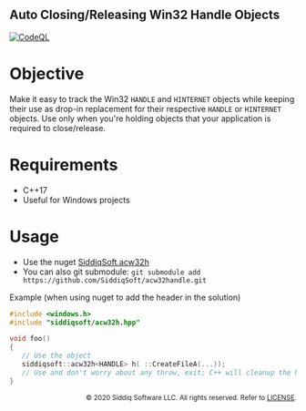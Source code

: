Auto Closing/Releasing Win32 Handle Objects
-------------------------------------------

[![CodeQL](https://github.com/SiddiqSoft/acw32handle/actions/workflows/codeql-analysis.yml/badge.svg)](https://github.com/SiddiqSoft/acw32handle/actions/workflows/codeql-analysis.yml)

# Objective
Make it easy to track the Win32 `HANDLE` and `HINTERNET` objects while keeping their use as drop-in replacement for their respective `HANDLE` or `HINTERNET` objects.
Use only when you're holding objects that your application is required to close/release.

# Requirements
- C++17
- Useful for Windows projects

# Usage

- Use the nuget [SiddiqSoft.acw32h]()
- You can also git submodule: `git submodule add https://github.com/SiddiqSoft/acw32handle.git`

Example (when using nuget to add the header in the solution)

```c
#include <windows.h>
#include "siddiqsoft/acw32h.hpp"

void foo()
{
   // Use the object
   siddiqsoft::acw32h<HANDLE> h( ::CreateFileA(...));
   // Use and don't worry about any throw, exit; C++ will cleanup the handle if it was properly allocated!
}

```

<small align="right">

&copy; 2020 Siddiq Software LLC. All rights reserved. Refer to [LICENSE](LICENSE).

</small>
